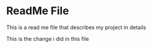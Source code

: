 # ReadMe File

This is a read me file that describes my project in details

This is the change i did in this file
